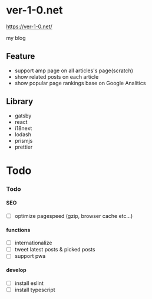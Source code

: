 # ver-1-0.net

https://ver-1-0.net/

my blog

## Feature

* support amp page on all articles's page(scratch)
* show related posts on each article
* show popular page rankings base on Google Analitics

## Library

* gatsby
* react
* i18next
* lodash
* prismjs
* prettier



# Todo

### Todo

#### SEO

* [ ] optimize pagespeed (gzip, browser cache etc...)

#### functions

* [ ] internationalize
* [ ] tweet latest posts & picked posts
* [ ] support pwa

#### develop

* [ ] install eslint
* [ ] install typescript
